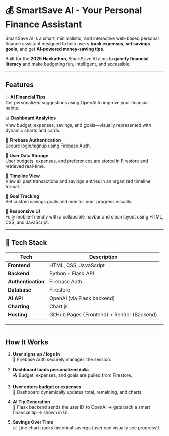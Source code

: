 # 💰 SmartSave AI - Your Personal Finance Assistant

SmartSave AI is a smart, minimalistic, and interactive web-based personal finance assistant designed to help users **track expenses**, **set savings goals**, and get **AI-powered money-saving tips**.

Built for the **2025 Hackathon**, SmartSave AI aims to **gamify financial literacy** and make budgeting fun, intelligent, and accessible!

---

## Features

✨ **AI Financial Tips**  
Get personalized suggestions using OpenAI to improve your financial habits.

📊 **Dashboard Analytics**  
View budget, expenses, savings, and goals—visually represented with dynamic charts and cards.

🔐 **Firebase Authentication**  
Secure login/signup using Firebase Auth.

📁 **User Data Storage**  
User budgets, expenses, and preferences are stored in Firestore and retrieved real-time.

📆 **Timeline View**  
View all past transactions and savings entries in an organized timeline format.

🎯 **Goal Tracking**  
Set custom savings goals and monitor your progress visually.

📱 **Responsive UI**  
Fully mobile-friendly with a collapsible navbar and clean layout using HTML, CSS, and JavaScript.

---

## 🧠 Tech Stack

| Tech                | Description                                   |
|---------------------|-----------------------------------------------|
| **Frontend**        | HTML, CSS, JavaScript                         |
| **Backend**         | Python + Flask API                            |
| **Authentication**  | Firebase Auth                                 |
| **Database**        | Firestore                                     |
| **AI API**          | OpenAI (via Flask backend)                    |
| **Charting**        | Chart.js                                      |
| **Hosting**         | GitHub Pages (Frontend) + Render (Backend)    |

---

---

##  How It Works

1. **User signs up / logs in**  
   🔐 Firebase Auth securely manages the session.

2. **Dashboard loads personalized data**  
   📤 Budget, expenses, and goals are pulled from Firestore.

3. **User enters budget or expenses**  
   📝 Dashboard dynamically updates total, remaining, and charts.

4. **AI Tip Generation**  
   🧠 Flask backend sends the user ID to OpenAI → gets back a smart financial tip → shown in UI.

5. **Savings Over Time**  
   📈 Line chart tracks historical savings (user can visually see progress!).

